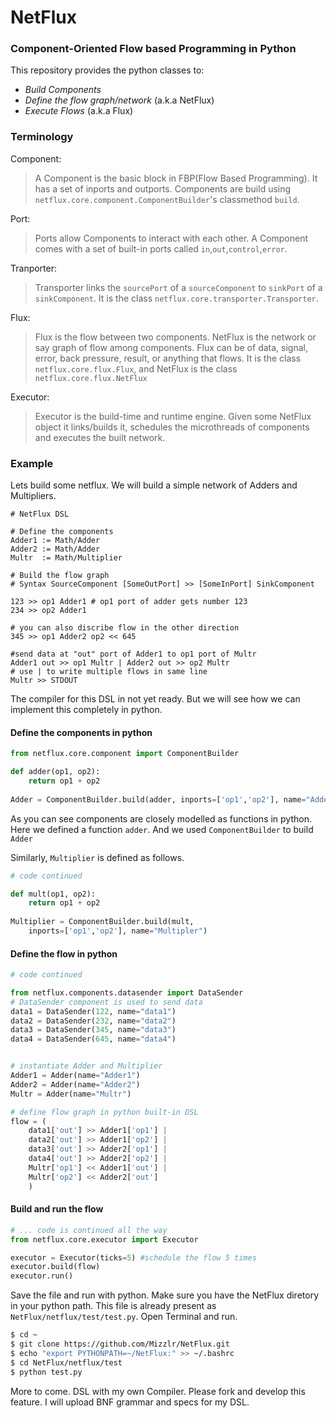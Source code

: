 # NetFlux
### Component-Oriented Flow based Programming in Python

This repository provides the python classes to:
 - *Build Components*
 - *Define the flow graph/network* (a.k.a NetFlux)
 - *Execute Flows* (a.k.a Flux)

### Terminology
Component: 
>A Component is the basic block in FBP(Flow Based Programming). It has a set of inports and outports. Components are build using `netflux.core.component.ComponentBuilder`'s classmethod `build`.

Port:
>Ports allow Components to interact with each other. A Component comes with a set of built-in ports called `in`,`out`,`control`,`error`.

Tranporter:
>Transporter links the `sourcePort` of a `sourceComponent` to `sinkPort` of a `sinkComponent`. It is the class `netflux.core.transporter.Transporter`.

Flux:
>Flux is the flow between two components. NetFlux is the network or say graph of flow among components. Flux can be of data, signal, error, back pressure, result, or anything that flows. It is the class `netflux.core.flux.Flux`, and NetFlux is the class `netflux.core.flux.NetFlux`

Executor:
>Executor is the build-time and runtime engine. Given some NetFlux object it links/builds it, schedules the microthreads of components and executes the built network.


### Example

Lets build some netflux. We will build a simple network of Adders and Multipliers.

```
# NetFlux DSL

# Define the components
Adder1 := Math/Adder
Adder2 := Math/Adder
Multr  := Math/Multiplier

# Build the flow graph
# Syntax SourceComponent [SomeOutPort] >> [SomeInPort] SinkComponent

123 >> op1 Adder1 # op1 port of adder gets number 123
234 >> op2 Adder1

# you can also discribe flow in the other direction
345 >> op1 Adder2 op2 << 645

#send data at "out" port of Adder1 to op1 port of Multr 
Adder1 out >> op1 Multr | Adder2 out >> op2 Multr 
# use | to write multiple flows in same line
Multr >> STDOUT
```


The compiler for this DSL in not yet ready. But we will see how we can implement this completely in python.

#### Define the components in python
```python
from netflux.core.component import ComponentBuilder

def adder(op1, op2):
    return op1 + op2
    
Adder = ComponentBuilder.build(adder, inports=['op1','op2'], name="Adder")
```

As you can see components are closely modelled as functions in python. Here we defined a function `adder`. And we used `ComponentBuilder` to build `Adder`

Similarly, `Multiplier` is defined as follows.
```python
# code continued 

def mult(op1, op2):
    return op1 + op2
    
Multiplier = ComponentBuilder.build(mult,
    inports=['op1','op2'], name="Multipler")
```

#### Define the flow in python
```python
# code continued

from netflux.components.datasender import DataSender
# DataSender component is used to send data
data1 = DataSender(122, name="data1")
data2 = DataSender(232, name="data2")
data3 = DataSender(345, name="data3")
data4 = DataSender(645, name="data4")


# instantiate Adder and Multiplier
Adder1 = Adder(name="Adder1")
Adder2 = Adder(name="Adder2")
Multr = Adder(name="Multr")

# define flow graph in python built-in DSL
flow = (
    data1['out'] >> Adder1['op1'] |
    data2['out'] >> Adder1['op2'] |
    data3['out'] >> Adder2['op1'] |
    data4['out'] >> Adder2['op2'] |
    Multr['op1'] << Adder1['out'] | 
    Multr['op2'] << Adder2['out']
    )
```

#### Build and run the flow
```python
# ... code is continued all the way
from netflux.core.executor import Executor

executor = Executor(ticks=5) #schedule the flow 5 times
executor.build(flow)
executor.run()
```

Save the file and run with python. Make sure you have the NetFlux diretory in your python path. This file is already present as `NetFlux/netflux/test/test.py`. Open Terminal and run.
```sh
$ cd ~
$ git clone https://github.com/Mizzlr/NetFlux.git
$ echo "export PYTHONPATH=~/NetFlux:" >> ~/.bashrc
$ cd NetFlux/netflux/test
$ python test.py
```

More to come. DSL with my own Compiler. Please fork and develop this feature.
I will upload BNF grammar and specs for my DSL.

